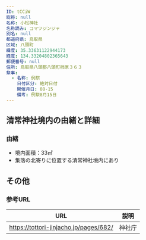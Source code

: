 ```yaml
---
ID: tCCiW
総称: null
名称: 小松神社
名称読み: コマツジンジャ
別名: null
都道府県: 鳥取県
区域: 八頭町
緯度: 35.33631122944173
経度: 134.33204802365643
郵便番号: null
住所: 鳥取県八頭郡八頭町柿原３６３
祭事:
  - 名称: 例祭
    日付区分: 絶対日付
    開催月日: 08-15
    備考: 例祭8月15日
---
```


## 清常神社境内の由緒と詳細

### 由緒

- 境内面積：33㎡
- 集落の北寄りに位置する清常神社境内にあり

## その他

### 参考URL

| URL                                    | 説明   |
| -------------------------------------- | ------ |
| https://tottori-jinjacho.jp/pages/682/ | 神社庁 |
